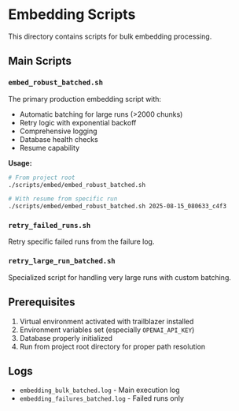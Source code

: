 # Embedding Scripts

This directory contains scripts for bulk embedding processing.

## Main Scripts

### `embed_robust_batched.sh`

The primary production embedding script with:

- Automatic batching for large runs (>2000 chunks)
- Retry logic with exponential backoff
- Comprehensive logging
- Database health checks
- Resume capability

**Usage:**

```bash
# From project root
./scripts/embed/embed_robust_batched.sh

# With resume from specific run
./scripts/embed/embed_robust_batched.sh 2025-08-15_080633_c4f3
```

### `retry_failed_runs.sh`

Retry specific failed runs from the failure log.

### `retry_large_run_batched.sh`

Specialized script for handling very large runs with custom batching.

## Prerequisites

1. Virtual environment activated with trailblazer installed
1. Environment variables set (especially `OPENAI_API_KEY`)
1. Database properly initialized
1. Run from project root directory for proper path resolution

## Logs

- `embedding_bulk_batched.log` - Main execution log
- `embedding_failures_batched.log` - Failed runs only
